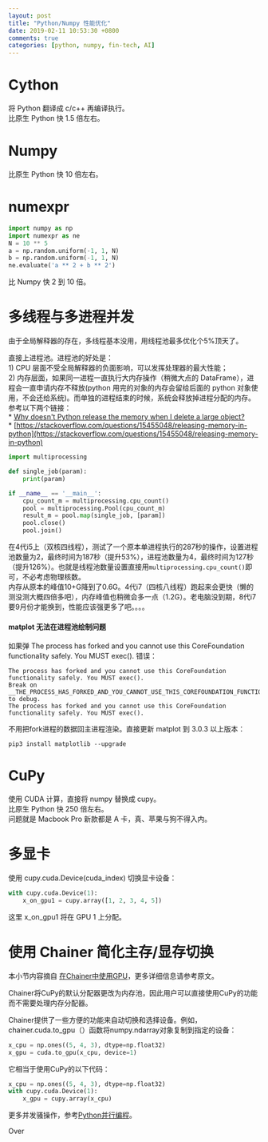```yaml
---
layout: post
title: "Python/Numpy 性能优化"
date: 2019-02-11 10:53:30 +0800
comments: true
categories: [python, numpy, fin-tech, AI]
---
```


# Cython
将 Python 翻译成 c/c++ 再编译执行。  
比原生 Python 快 1.5 倍左右。  

# Numpy
比原生 Python 快 10 倍左右。  

# numexpr

```python
import numpy as np 
import numexpr as ne  
N = 10 ** 5
a = np.random.uniform(-1, 1, N)
b = np.random.uniform(-1, 1, N)
ne.evaluate('a ** 2 + b ** 2')
```

比 Numpy 快 2 到 10 倍。

<!--more-->

# 多线程与多进程并发

由于全局解释器的存在，多线程基本没用，用线程池最多优化个5%顶天了。

直接上进程池。进程池的好处是：  
    1) CPU 层面不受全局解释器的负面影响，可以发挥处理器的最大性能；  
    2) 内存层面，如果同一进程一直执行大内存操作（稍微大点的 DataFrame），进程会一直申请内存不释放(python 用完的对象的内存会留给后面的 python 对象使用，不会还给系统)。而单独的进程结束的时候，系统会释放掉进程分配的内存。参考以下两个链接：  
        * [Why doesn't Python release the memory when I delete a large object?](http://effbot.org/pyfaq/why-doesnt-python-release-the-memory-when-i-delete-a-large-object.htm)  
        * [https://stackoverflow.com/questions/15455048/releasing-memory-in-python](https://stackoverflow.com/questions/15455048/releasing-memory-in-python)

```python
import multiprocessing

def single_job(param):
    print(param)

if __name__ == '__main__':
    cpu_count_m = multiprocessing.cpu_count()
    pool = multiprocessing.Pool(cpu_count_m)
    result_m = pool.map(single_job, [param])
    pool.close()
    pool.join()
```

在4代i5上（双核四线程），测试了一个原本单进程执行的287秒的操作，设置进程池数量为2，最终时间为187秒（提升53%），进程池数量为4，最终时间为127秒（提升126%）。也就是线程池数量设置直接用`multiprocessing.cpu_count()`即可，不必考虑物理核数。  
内存从原本的峰值10+G降到了0.6G。4代i7（四核八线程）跑起来会更快（懒的测没测大概四倍多吧），内存峰值也稍微会多一点（1.2G）。老电脑没到期，8代i7要9月份才能换到，性能应该强更多了吧。。。。  

#### matplot 无法在进程池绘制问题

如果弹 The process has forked and you cannot use this CoreFoundation functionality safely. You MUST exec(). 错误：

```
The process has forked and you cannot use this CoreFoundation functionality safely. You MUST exec().
Break on __THE_PROCESS_HAS_FORKED_AND_YOU_CANNOT_USE_THIS_COREFOUNDATION_FUNCTIONALITY___YOU_MUST_EXEC__() to debug.
The process has forked and you cannot use this CoreFoundation functionality safely. You MUST exec().
```

不用把fork进程的数据回主进程渲染。直接更新 matplot 到 3.0.3 以上版本：  

```
pip3 install matplotlib --upgrade
```

# CuPy
使用 CUDA 计算，直接将 numpy 替换成 cupy。  
比原生 Python 快 250 倍左右。  
问题就是 Macbook Pro 新款都是 A 卡，真、苹果与狗不得入内。  

# 多显卡

使用 cupy.cuda.Device(cuda_index) 切换显卡设备：  

```python
with cupy.cuda.Device(1):
    x_on_gpu1 = cupy.array([1, 2, 3, 4, 5])
```

这里 x_on_gpu1 将在 GPU 1 上分配。  

# 使用 Chainer 简化主存/显存切换

本小节内容摘自 [在Chainer中使用GPU](https://bennix.github.io/blog/2017/12/14/chain_gpu/)，更多详细信息请参考原文。  

Chainer将CuPy的默认分配器更改为内存池，因此用户可以直接使用CuPy的功能而不需要处理内存分配器。  

Chainer提供了一些方便的功能来自动切换和选择设备。例如，chainer.cuda.to_gpu（）函数将numpy.ndarray对象复制到指定的设备：

```python
x_cpu = np.ones((5, 4, 3), dtype=np.float32)
x_gpu = cuda.to_gpu(x_cpu, device=1)
```

它相当于使用CuPy的以下代码：

```python
x_cpu = np.ones((5, 4, 3), dtype=np.float32)
with cupy.cuda.Device(1):
    x_gpu = cupy.array(x_cpu)
```

更多并发骚操作，参考[Python并行编程](https://python-parallel-programmning-cookbook.readthedocs.io/zh_CN/latest/index.html)。

Over